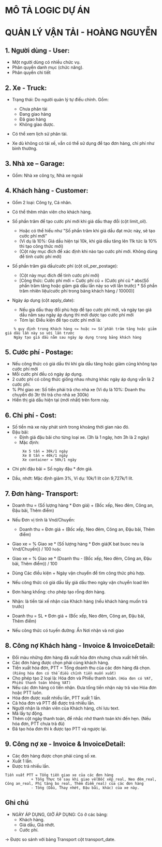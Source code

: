 # MÔ TẢ LOGIC DỰ ÁN 
# QUẢN LÝ VẬN TẢI - HOÀNG NGUYỄN

## 1. Người dùng - User:

- Một người dùng có nhiều chức vụ.
- Phân quyền danh mục (chức năng).
- Phân quyền chi tiết

## 2. Xe - Truck:

- Trạng thái: Do người quản lý tự điều chỉnh. Gồm:
  + Chưa phân tài
  + Đang giao hàng
  + Đã giao hàng
  + Không giao được.

- Có thể xem lịch sử phân tài.
- Xe dù không có tài xế, vẫn có thể sử dụng để tạo đơn hàng, chi phí như bình thường.

## 3. Nhà xe – Garage:

- Gồm: Nhà xe công ty, Nhà xe ngoài

## 4. Khách hàng - Customer:
- Gồm 2 loại: Công ty, Cá nhân.
- Có thể thêm nhân viên cho khách hàng.
- Số phần trăm để tạo cước phí mới khi giá dầu thay đổi (cột limit_oil). 
  + Hoặc có thể hiểu như "Số phần trăm khi giá dầu đạt mức này, sẽ tạo cước phí mới"
  + (Ví dụ là 10%: Giá dầu hiện tại 10k, khi giá dầu tăng lên 11k tức là 10% thì tạo công thức mới)
  + (Cột này mục đích để xác định khi nào tạo cước phí mới. Không dùng để tính cước phí mới)

- Số phần trăm giá dầu/cước phí (cột oil_per_postage):
  + (Cột này mục đích để tính cước phí mới)
  + [Công thức: Cước phí mới = Cước phí cũ + (Cước phí cũ * abs(Số phần trăm tăng hoặc giảm giá dầu lần này so với lần trước) * Số phần trăm nhiên liệu/cước phí trong bảng khách hàng / 10000)]

- Ngày áp dụng (cột apply_date):
  + Nếu gía dầu thay đổi phù hợp để tạo cước phí mới, và ngày tạo giá dầu nằm sau ngày áp dụng thì mới được tạo cước phí mới
  + Tóm lại: Điều kiện để tạo cước phí mới là:
```
    % quy định trong Khách hàng <= hoặc >= Số phần trăm tăng hoặc giảm giá dầu lần này so với lần trước
    Ngày tạo giá dầu nằm sau ngày áp dụng trong bảng khách hàng
```

## 5. Cước phí - Postage:

- Nếu công thức có giá dầu thì khi gía dầu tăng hoặc giảm cũng không tạo cước phí mới
- Mỗi cước phí đều có ngày áp dụng.
- 2 cước phí có công thức giống nhau nhưng khác ngày áp dụng vẫn là 2 cước phí.
- % Phí giao xe: Số tiền phải trả cho nhà xe
    (Ví dụ là 10%: Doanh thu chuyến đó 3tr thì trả cho nhà xe 300k)
- Hiển thị giá dầu hiện tại (mới nhất) trên form này.

## 6. Chi phí - Cost:
- Số tiền mà xe này phát sinh trong khoảng thời gian nào đó.
- Đậu bãi:
  + Định giá đậu bãi cho từng loại xe. (3h là 1 ngày, hơn 3h là 2 ngày)
  + Mặc định:
```
        Xe 5 tấn = 30k/1 ngày
        Xe 8 tấn = 40k/1 ngày
        Xe container = 50k/1 ngày
```
  + Chi phí đậu bãi = Số ngày đậu * đơn giá.

- Dầu, nhớt: Mặc định giảm 3%, Ví dụ: 10k/1 lít còn 9,727k/1 lít.

## 7. Đơn hàng- Transport:
- Doanh thu = (Số lượng hàng * Đơn giá) + (Bốc xếp, Neo đêm, Công an, Đậu bãi, Thêm điểm)
- Nếu Đơn vị tính là Vnd/Chuyến:
  + Doanh thu = Đơn giá + (Bốc xếp, Neo đêm, Công an, Đậu bãi, Thêm điểm)

- Giao xe = % Giao xe * (Số lượng hàng * Đơn giá(K bat buoc neu la Vnd/Chuyến)) / 100
  ```hoặc```
- Giao xe = % Giao xe * (Doanh thu - (Bốc xếp, Neo đêm, Công an, Đậu bãi, Thêm điểm)) / 100

- Dùng Các điều kiện + Ngày vận chuyển để tìm công thức phù hợp.
- Nếu công thức có giá dầu lấy giá dầu theo ngày vận chuyển load lên
- Đơn hàng khống: cho phép tạo rỗng đơn hàng.
- Nhận: là tiền tài xế nhận của Khách hàng (nếu khách hàng muốn trả trước)
- Doanh thu = SL * Đơn giá + (Bốc xếp, Neo đêm, Công an, Đậu bãi, Thêm điểm)
- Nếu công thức có tuyến đường: Ẩn Nơi nhận và nơi giao

## 8. Công nợ Khách hàng - Invoice & InvoiceDetail:
- Đổi màu những đơn hàng đã xuất hóa đơn nhưng chưa xuất hết tiền.
- Các đơn hàng được chọn phải cùng khách hàng.
- Tiền xuất hóa đơn, PTT = Tổng doanh thu của các đơn hàng đã chọn.
    ```(Riêng hóa đơn có thể điều chỉnh tiền muốn xuất)```
- Cho phép tạo 2 loại là: Hóa đơn và Phiếu thanh toán.
    ```(Hóa đơn có VAT, Phiếu thanh toán không VAT)```
- Nếu các đơn hàng có tiền nhận. Đưa tổng tiền nhận này trả vào Hóa đơn hoặc PTT luôn.
- Hóa đơn được xuất nhiều lần, PTT xuất 1 lần.
- Cả hóa đơn và PTT để được trả nhiều lần.
- Người nhận là nhân viên của Khách hàng, chỉ lưu text.
- Mã lấy tự động.
- Thêm cột ngày thanh toán, để nhắc nhớ thanh toán khi đến hẹn. (Nếu hóa đơn, PTT chưa trả đủ)
- Đã tạo hóa đơn thì k được tạo PTT và ngược lại.

## 9. Công nợ xe - Invoice & InvoiceDetail:
- Các đơn hàng được chọn phải cùng số xe.
- Xuất 1 lần.
- Được trả nhiều lần.
```
Tiền xuất PTT = Tổng tiền giao xe của các đơn hàng 
            + Tổng Thực tế sau khi giao về(Bốc xếp_real, Neo đêm_real, Công an_real, Phí tăng bo_real, Thêm điểm_real) của các đơn hàng 
            - Tổng (Dầu, Thay nhớt, Đậu bãi, khác) của xe này.
```

## Ghi chú
- NGÀY ÁP DỤNG, GIỜ ÁP DỤNG: Có ở các bảng:
  + Khách hàng.
  + Giá dầu, Giá nhớt.
  + Cước phí.

-> Được so sánh với bảng Transport cột transport_date.












